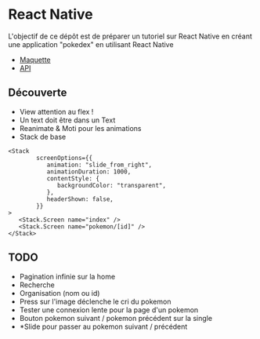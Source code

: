 # React Native

L'objectif de ce dépôt est de préparer un tutoriel sur React Native en créant une application "pokedex" en utilisant React Native

- [Maquette](https://www.figma.com/community/file/979132880663340794)
- [API](https://pokeapi.co/docs/v2)

## Découverte

- View attention au flex !
- Un text doit être dans un Text
- Reanimate & Moti pour les animations
- Stack de base
```tsx
<Stack
        screenOptions={{
           animation: "slide_from_right",
           animationDuration: 1000,
           contentStyle: {
              backgroundColor: "transparent",
           },
           headerShown: false,
        }}
>
   <Stack.Screen name="index" />
   <Stack.Screen name="pokemon/[id]" />
</Stack>
```

## TODO

- Pagination infinie sur la home
- Recherche
- Organisation (nom ou id)
- Press sur l'image déclenche le cri du pokemon
- Tester une connexion lente pour la page d'un pokemon
- Bouton pokemon suivant / pokemon précédent sur la single
- *Slide pour passer au pokemon suivant / précédent
